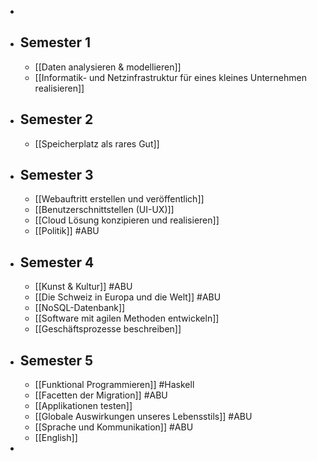 -
- ## Semester 1
	- [[Daten analysieren & modellieren]]
	- [[Informatik- und Netzinfrastruktur für eines kleines Unternehmen realisieren]]
- ## Semester 2
	- [[Speicherplatz als rares Gut]]
- ## Semester 3
	- [[Webauftritt erstellen und veröffentlich]]
	- [[Benutzerschnittstellen (UI-UX)]]
	- [[Cloud Lösung konzipieren und realisieren]]
	- [[Politik]] #ABU
- ## Semester 4
	- [[Kunst & Kultur]] #ABU
	- [[Die Schweiz in Europa und die Welt]] #ABU
	- [[NoSQL-Datenbank]]
	- [[Software mit agilen Methoden entwickeln]]
	- [[Geschäftsprozesse beschreiben]]
- ## Semester 5
	- [[Funktional Programmieren]] #Haskell
	- [[Facetten der Migration]] #ABU
	- [[Applikationen testen]]
	- [[Globale Auswirkungen unseres Lebensstils]] #ABU
	- [[Sprache und Kommunikation]] #ABU
	- [[English]]
-